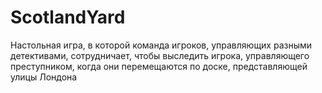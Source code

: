 # ScotlandYard

Настольная игра, в которой команда игроков, управляющих разными детективами, сотрудничает, чтобы выследить игрока, управляющего преступником, когда они перемещаются по доске, представляющей улицы Лондона
